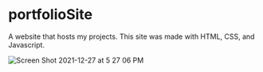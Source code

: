 # portfolioSite

A website that hosts my projects. This site was made with HTML, CSS, and Javascript. 

![Screen Shot 2021-12-27 at 5 27 06 PM](https://user-images.githubusercontent.com/46262435/147511102-0435a3b2-cf01-44a9-8d6d-82b880813d1a.png)
